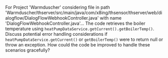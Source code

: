 For Project 'Warmduscher' considering file in path 'Warmduscher/thserver/src/main/java/com/x8ing/thsensor/thserver/web/dialogflow/DialogFlowWebhookController.java' with name 'DialogFlowWebhookController.java'...
The code retrieves the boiler temperature using `heatPumpDataService.getCurrent().getBoilerTemp()`. Discuss potential error handling considerations if `heatPumpDataService.getCurrent()` or `getBoilerTemp()` were to return null or throw an exception. How could the code be improved to handle these scenarios gracefully?